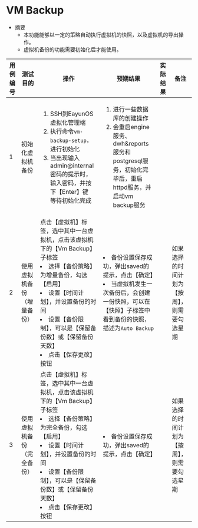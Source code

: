 # VM Backup 

* 摘要
  * 本功能能够以一定的策略自动执行虚拟机的快照，以及虚拟机的导出操作。
  * 虚拟机备份的功能需要初始化后才能使用。


|用例编号|测试目的|操作|预期结果|实际结果|备注|
|--------|--------|----|--------|--------|----|
|1       |初始化虚拟机备份|<ol><li>SSH到EayunOS虚拟化管理端</li><li>执行命令`vm-backup-setup`，进行初始化</li><li>当出现输入admin@internal密码的提示时，输入密码，并按下【Enter】键</li></li>等待初始化完成</li></ol>|<ol><li>进行一些数据库的创建操作</li><li>会重启engine服务、dwh&reports服务和postgresql服务，初始化完毕后，重启httpd服务，并启动vm backup服务</li></ol>|||
|2       |使用虚拟机备份（增量备份）|点击【虚拟机】标签，选中其中一台虚拟机，点击该虚拟机下的【Vm Backup】子标签</li><li>选择【备份策略】为增量备份，勾选【启用】</li><li>设置【时间计划】，并设置备份的时间</li><li>设置【备份限制】，可以是【保留备份数】或【保留备份天数】</li><li>点击【保存更改】按钮</li></ol>|</ol><li>备份设置保存成功，弹出saved的提示，点击【确定】</li><li>当虚拟机发生一次备份后，会创建一份快照，可以在【快照】子标签中看到备份的快照，描述为`Auto Backup`</ol>||如果选择的时间计划为【按周】，则需要勾选星期|
|3       |使用虚拟机备份（完全备份）|点击【虚拟机】标签，选中其中一台虚拟机，点击该虚拟机下的【Vm Backup】子标签</li><li>选择【备份策略】为完全备份，勾选【启用】</li><li>设置【时间计划】，并设置备份的时间</li><li>设置【备份限制】，可以是【保留备份数】或【保留备份天数】</li><li>点击【保存更改】按钮</li></ol>|</ol><li>备份设置保存成功，弹出saved的提示，点击【确定】</li></ol>||如果选择的时间计划为【按周】，则需要勾选星期|
